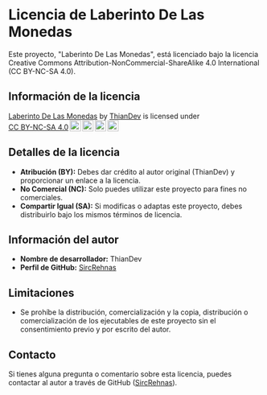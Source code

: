 # Licencia de Laberinto De Las Monedas

Este proyecto, "Laberinto De Las Monedas", está licenciado bajo la licencia Creative Commons Attribution-NonCommercial-ShareAlike 4.0 International (CC BY-NC-SA 4.0).

## Información de la licencia

<p xmlns:cc="http://creativecommons.org/ns#" xmlns:dct="http://purl.org/dc/terms/"><a property="dct:title" rel="cc:attributionURL" href="https://github.com/SircRehnas/Laberinto_Repo">Laberinto De Las Monedas</a> by <a rel="cc:attributionURL dct:creator" property="cc:attributionName" href="https://github.com/SircRehnas">ThianDev</a> is licensed under <a href="https://creativecommons.org/licenses/by-nc-sa/4.0/?ref=chooser-v1" target="_blank" rel="license noopener noreferrer" style="display:inline-block;">CC BY-NC-SA 4.0<img style="height:22px!important;margin-left:3px;vertical-align:text-bottom;" src="https://mirrors.creativecommons.org/presskit/icons/cc.svg?ref=chooser-v1" alt=""><img style="height:22px!important;margin-left:3px;vertical-align:text-bottom;" src="https://mirrors.creativecommons.org/presskit/icons/by.svg?ref=chooser-v1" alt=""><img style="height:22px!important;margin-left:3px;vertical-align:text-bottom;" src="https://mirrors.creativecommons.org/presskit/icons/nc.svg?ref=chooser-v1" alt=""><img style="height:22px!important;margin-left:3px;vertical-align:text-bottom;" src="https://mirrors.creativecommons.org/presskit/icons/sa.svg?ref=chooser-v1" alt=""></a></p>

## Detalles de la licencia

* **Atribución (BY):** Debes dar crédito al autor original (ThianDev) y proporcionar un enlace a la licencia.
* **No Comercial (NC):** Solo puedes utilizar este proyecto para fines no comerciales.
* **Compartir Igual (SA):** Si modificas o adaptas este proyecto, debes distribuirlo bajo los mismos términos de licencia.

## Información del autor

* **Nombre de desarrollador:** ThianDev
* **Perfil de GitHub:** [SircRehnas](https://github.com/SircRehnas)

## Limitaciones

* Se prohíbe la distribución, comercialización y la copia, distribución o comercialización de los ejecutables de este proyecto sin el consentimiento previo y por escrito del autor.

## Contacto

Si tienes alguna pregunta o comentario sobre esta licencia, puedes contactar al autor a través de GitHub ([SircRehnas](https://github.com/SircRehnas)).